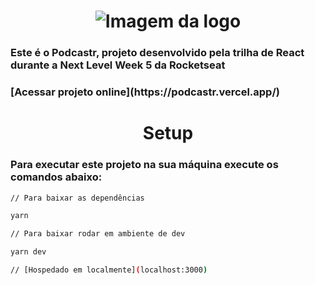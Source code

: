 <h1 align="center"><img src="https://imgur.com/KTCIIi2" alt="Imagem da logo"></img></h1>

### Este é o Podcastr, projeto desenvolvido pela trilha de React durante a Next Level Week 5 da Rocketseat

<h3>[Acessar projeto online](https://podcastr.vercel.app/)</h3>

<h1 align="center">Setup</h1>

### Para executar este projeto na sua máquina execute os comandos abaixo:

```bash
// Para baixar as dependências

yarn
```

```bash
// Para baixar rodar em ambiente de dev

yarn dev

// [Hospedado em localmente](localhost:3000)
```
